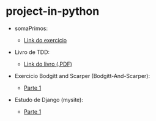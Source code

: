 project-in-python
=================


+ somaPrimos:
  + [Link do exercicio](http://projecteuler.net/problem=10)

+ Livro de TDD:
  + [Link do livro (.PDF)](http://www.eecs.yorku.ca/course_archive/2003-04/W/3311/sectionM/case_studies/money/KentBeck_TDD_byexample.pdf)

+ Exercicio Bodgitt and Scarper (Bodgitt-And-Scarper):
  + [Parte 1](https://docs.google.com/document/d/1yZQ7PpMdRlRtDIinSFwY7ZzLkIk34MuIkb-pIEqXzgg/edit?usp=sharing)

+ Estudo de Django (mysite):
  + [Parte 1](https://docs.djangoproject.com/en/1.6/intro/tutorial01/)